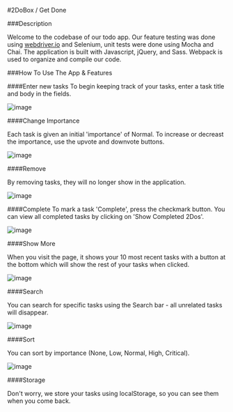 #2DoBox / Get Done

###Description

Welcome to the codebase of our todo app. Our feature testing was done using [webdriver.io](http://webdriver.io/) and Selenium, unit tests were done using Mocha and Chai. The application is built with Javascript, jQuery, and Sass. Webpack is used to organize and compile our code. 

###How To Use The App & Features

####Enter new tasks
To begin keeping track of your tasks, enter a task title and body in the fields.

![image](https://cloud.githubusercontent.com/assets/9679076/19252544/a69fbd6e-8f02-11e6-9fe7-1ba68c4d2366.png)

####Change Importance

Each task is given an initial 'importance' of Normal. To increase or decreast the importance, use the upvote and downvote buttons.  


![image](https://cloud.githubusercontent.com/assets/9679076/19252583/ce06b574-8f02-11e6-9275-8350998e57f2.png)

####Remove

By removing tasks, they will no longer show in the application.

![image](https://cloud.githubusercontent.com/assets/9679076/19252709/8032c44a-8f03-11e6-8d8f-39e1f4e68608.png)

####Complete
To mark a task 'Complete', press the checkmark button. You can view all completed tasks by clicking on 'Show Completed 2Dos'.

![image](https://cloud.githubusercontent.com/assets/9679076/19252741/add78fa2-8f03-11e6-80bb-680d1c7f8364.png)

####Show More

When you visit the page, it shows your 10 most recent tasks with a button at the bottom which will show the rest of your tasks when clicked. 

![image](https://cloud.githubusercontent.com/assets/9679076/19252625/fed5fbd8-8f02-11e6-9408-bdbc79637421.png)

####Search

You can search for specific tasks using the Search bar - all unrelated tasks will disappear. 

![image](https://cloud.githubusercontent.com/assets/9679076/19252655/32ef33bc-8f03-11e6-951b-1b33026587db.png)

####Sort

You can sort by importance (None, Low, Normal, High, Critical).

![image](https://cloud.githubusercontent.com/assets/9679076/19252792/0d1d3c82-8f04-11e6-88f3-efc677cf0221.png)

####Storage

Don't worry, we store your tasks using localStorage, so you can see them when you come back.
